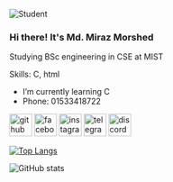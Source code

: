 

![Student](https://scontent.fdac88-1.fna.fbcdn.net/v/t39.30808-6/445045879_428108729975188_5919964960928632189_n.jpg?_nc_cat=105&ccb=1-7&_nc_sid=5f2048&_nc_ohc=OckS8mo-7QwQ7kNvgEfX8mu&_nc_ht=scontent.fdac88-1.fna&oh=00_AYC6cPJoxOjwMzhTJ9rKasifdm6cBqAfkoCEqM1dP8U7Ow&oe=667B9040)
### Hi there! It's Md. Miraz Morshed
Studying BSc engineering in CSE at MIST

Skills: C, html

- I’m currently learning C 
- Phone: 01533418722 


[<img src='https://cdn.jsdelivr.net/npm/simple-icons@3.0.1/icons/github.svg' alt='github' height='40'>](https://github.com/Miraz-3301)  [<img src='https://cdn.jsdelivr.net/npm/simple-icons@3.0.1/icons/facebook.svg' alt='facebook' height='40'>](https://www.facebook.com/don.t.make.me.shapalaq.u.ahmoq)  [<img src='https://cdn.jsdelivr.net/npm/simple-icons@3.0.1/icons/instagram.svg' alt='instagram' height='40'>](https://www.instagram.com/____miraz_/)  [<img src='https://cdn.jsdelivr.net/npm/simple-icons@3.0.1/icons/telegram.svg' alt='telegram' height='40'>](https://t.me/frozen_breath) [<img src='https://cdn.jsdelivr.net/npm/simple-icons@3.0.1/icons/discord.svg' alt='discord' height='40'>](https://discord.com/users/865475390561320980/)  

[![Top Langs](https://github-readme-stats.vercel.app/api/top-langs/?username=Miraz-3301)](https://github.com/anuraghazra/github-readme-stats)

![GitHub stats](https://github-readme-stats.vercel.app/api?username=Miraz-3301&show_icons=true)  

